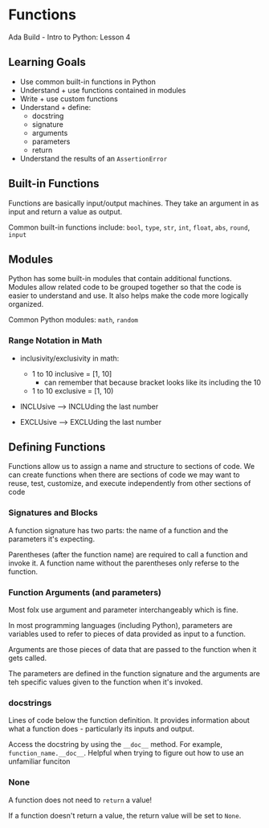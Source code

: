 # Functions
Ada Build - Intro to Python: Lesson 4

## Learning Goals
* Use common built-in functions in Python
* Understand + use functions contained in modules
* Write + use custom functions
* Understand + define:
  * docstring
  * signature
  * arguments
  * parameters
  * return
* Understand the results of an `AssertionError`

## Built-in Functions

Functions are basically input/output machines. They take an argument in as input and return a value as output.

Common built-in functions include: `bool`, `type`, `str`, `int`, `float`, `abs`, `round`, `input`

## Modules

Python has some built-in modules that contain additional functions. 
Modules allow related code to be grouped together so that the code is easier to understand and use. It also helps make the code more logically organized. 

Common Python modules: `math`, `random`

### Range Notation in Math

* inclusivity/exclusivity in math:
  * 1 to 10 inclusive = [1, 10] 
    * can remember that because bracket looks like its including the 10 
  * 1 to 10 exclusive = [1, 10)
 
* INCLUsive --> INCLUding the last number
* EXCLUsive --> EXCLUding the last number

## Defining Functions

Functions allow us to assign a name and structure to sections of code. We can create functions when there are sections of code we may want to reuse, test, customize, and execute independently from other sections of code

### Signatures and Blocks

A function signature has two parts: the name of a function and the parameters it's expecting.

Parentheses (after the function name) are required to call a function and invoke it. A function name without the parentheses only referse to the function. 

### Function Arguments (and parameters)

Most folx use argument and parameter interchangeably which is fine.

In most programming languages (including Python), parameters are variables used to refer to pieces of data provided as input to a function.

Arguments are those pieces of data that are passed to the function when it gets called. 

The parameters are defined in the function signature and the arguments are teh specific values given to the function when it's invoked. 

### docstrings

Lines of code below the function definition. It provides information about what a function does - particularly its inputs and output. 

Access the docstring by using the `__doc__` method. For example, `function_name.__doc__`. Helpful when trying to figure out how to use an unfamiliar funciton

### None

A function does not need to `return` a value! 

If a function doesn't return a value, the return value will be set to `None`.



